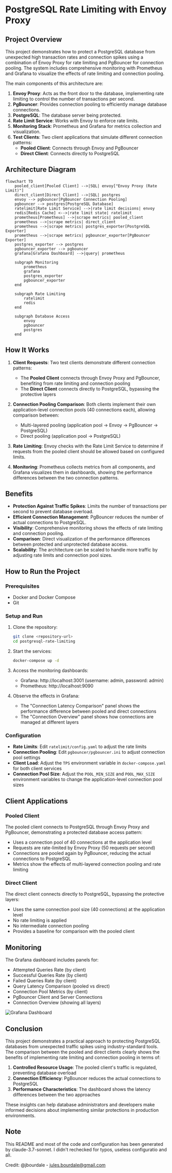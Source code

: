 # PostgreSQL Rate Limiting with Envoy Proxy

## Project Overview

This project demonstrates how to protect a PostgreSQL database from unexpected high transaction rates and connection spikes using a combination of Envoy Proxy for rate limiting and PgBouncer for connection pooling. The system includes comprehensive monitoring with Prometheus and Grafana to visualize the effects of rate limiting and connection pooling.

The main components of this architecture are:

1. **Envoy Proxy**: Acts as the front door to the database, implementing rate limiting to control the number of transactions per second.
2. **PgBouncer**: Provides connection pooling to efficiently manage database connections.
3. **PostgreSQL**: The database server being protected.
4. **Rate Limit Service**: Works with Envoy to enforce rate limits.
5. **Monitoring Stack**: Prometheus and Grafana for metrics collection and visualization.
6. **Test Clients**: Two client applications that simulate different connection patterns:
   - **Pooled Client**: Connects through Envoy and PgBouncer
   - **Direct Client**: Connects directly to PostgreSQL

## Architecture Diagram

```mermaid
flowchart TD
    pooled_client[Pooled Client] -->|SQL| envoy["Envoy Proxy (Rate Limit)"]
    direct_client[Direct Client] -->|SQL| postgres
    envoy --> pgbouncer[PgBouncer Connection Pooling]
    pgbouncer --> postgres[PostgreSQL Database]
    ratelimit[Rate Limit Service] -->|rate limit decisions| envoy
    redis[Redis Cache] <-->|rate limit state| ratelimit
    prometheus[Prometheus] -->|scrape metrics| pooled_client
    prometheus -->|scrape metrics| direct_client
    prometheus -->|scrape metrics| postgres_exporter[PostgreSQL Exporter]
    prometheus -->|scrape metrics| pgbouncer_exporter[PgBouncer Exporter]
    postgres_exporter --> postgres
    pgbouncer_exporter --> pgbouncer
    grafana[Grafana Dashboard] -->|query| prometheus
    
    subgraph Monitoring
        prometheus
        grafana
        postgres_exporter
        pgbouncer_exporter
    end
    
    subgraph Rate Limiting
        ratelimit
        redis
    end
    
    subgraph Database Access
        envoy
        pgbouncer
        postgres
    end
```

## How It Works

1. **Client Requests**: Two test clients demonstrate different connection patterns:
   - The **Pooled Client** connects through Envoy Proxy and PgBouncer, benefiting from rate limiting and connection pooling
   - The **Direct Client** connects directly to PostgreSQL, bypassing the protective layers
   
2. **Connection Pooling Comparison**: Both clients implement their own application-level connection pools (40 connections each), allowing comparison between:
   - Multi-layered pooling (application pool → Envoy → PgBouncer → PostgreSQL)
   - Direct pooling (application pool → PostgreSQL)

3. **Rate Limiting**: Envoy checks with the Rate Limit Service to determine if requests from the pooled client should be allowed based on configured limits.

4. **Monitoring**: Prometheus collects metrics from all components, and Grafana visualizes them in dashboards, showing the performance differences between the two connection patterns.

## Benefits

- **Protection Against Traffic Spikes**: Limits the number of transactions per second to prevent database overload.
- **Efficient Connection Management**: PgBouncer reduces the number of actual connections to PostgreSQL.
- **Visibility**: Comprehensive monitoring shows the effects of rate limiting and connection pooling.
- **Comparison**: Direct visualization of the performance differences between protected and unprotected database access.
- **Scalability**: The architecture can be scaled to handle more traffic by adjusting rate limits and connection pool sizes.

## How to Run the Project

### Prerequisites

- Docker and Docker Compose
- Git

### Setup and Run

1. Clone the repository:
   ```bash
   git clone <repository-url>
   cd postgresql-rate-limiting
   ```

2. Start the services:
   ```bash
   docker-compose up -d
   ```

3. Access the monitoring dashboards:
   - Grafana: http://localhost:3001 (username: admin, password: admin)
   - Prometheus: http://localhost:9090


5. Observe the effects in Grafana:
   - The "Connection Latency Comparison" panel shows the performance difference between pooled and direct connections
   - The "Connection Overview" panel shows how connections are managed at different layers

### Configuration

- **Rate Limits**: Edit `ratelimit/config.yaml` to adjust the rate limits
- **Connection Pooling**: Edit `pgbouncer/pgbouncer.ini` to adjust connection pool settings
- **Client Load**: Adjust the `TPS` environment variable in `docker-compose.yaml` for both client services
- **Connection Pool Size**: Adjust the `POOL_MIN_SIZE` and `POOL_MAX_SIZE` environment variables to change the application-level connection pool sizes

## Client Applications

### Pooled Client

The pooled client connects to PostgreSQL through Envoy Proxy and PgBouncer, demonstrating a protected database access pattern:

- Uses a connection pool of 40 connections at the application level
- Requests are rate-limited by Envoy Proxy (50 requests per second)
- Connections are pooled again by PgBouncer, reducing the actual connections to PostgreSQL
- Metrics show the effects of multi-layered connection pooling and rate limiting

### Direct Client

The direct client connects directly to PostgreSQL, bypassing the protective layers:

- Uses the same connection pool size (40 connections) at the application level
- No rate limiting is applied
- No intermediate connection pooling
- Provides a baseline for comparison with the pooled client

## Monitoring

The Grafana dashboard includes panels for:

- Attempted Queries Rate (by client)
- Successful Queries Rate (by client)
- Failed Queries Rate (by client)
- Query Latency Comparison (pooled vs direct)
- Connection Pool Metrics (by client)
- PgBouncer Client and Server Connections
- Connection Overview (showing all layers)

![Grafana Dashboard](grafana-dashboard.png)


## Conclusion

This project demonstrates a practical approach to protecting PostgreSQL databases from unexpected traffic spikes using industry-standard tools. The comparison between the pooled and direct clients clearly shows the benefits of implementing rate limiting and connection pooling in terms of:

1. **Controlled Resource Usage**: The pooled client's traffic is regulated, preventing database overload
2. **Connection Efficiency**: PgBouncer reduces the actual connections to PostgreSQL
3. **Performance Characteristics**: The dashboard shows the latency differences between the two approaches

These insights can help database administrators and developers make informed decisions about implementing similar protections in production environments.


## Note

This README and most of the code and configuration has been generated by claude-3.7-sonnet. I didn't rechecked for typos, useless configuratio and all.

Credit: @jbourdale - jules.bourdale@gmail.com